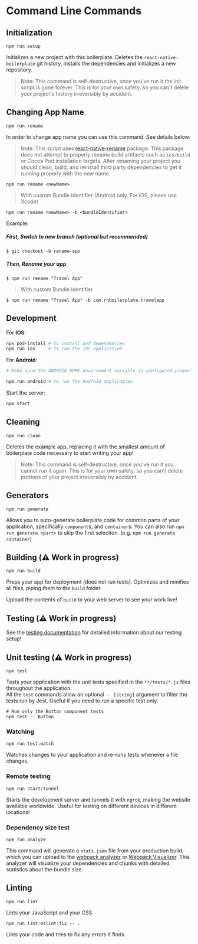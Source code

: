 # Command Line Commands

## Initialization

```Shell
npm run setup
```

Initializes a new project with this boilerplate. Deletes the `react-native-boilerplate`
git history, installs the dependencies and initializes a new repository.

> Note: This command is self-destructive, once you've run it the init script is
> gone forever. This is for your own safety, so you can't delete your project's
> history irreversibly by accident.

## Changing App Name

```command
npm run rename
```
In order to change app name you can use this command. See details below:

> Note: This script uses [react-native-rename](https://github.com/junedomingo/react-native-rename) package. This package does not attempt to properly rename build artifacts such as `ios/build` or Cocoa Pod installation targets. After renaming your project you should clean, build, and reinstall third party dependencies to get it running properly with the new name.

```command
npm run rename <newName>
```

> With custom Bundle Identifier (Android only. For iOS, please use Xcode)
```
npm run rename <newName> -b <bundleIdentifier>
```

Example:

##### First, Switch to new branch (optional but recommended)
```
$ git checkout -b rename-app
```
##### Then, Rename your app
```
$ npm run rename "Travel App"
```
> With custom Bundle Identifier
```
$ npm run rename "Travel App" -b com.rnboilerplate.travelapp
```

## Development

For <b>IOS</b>:
```sh
npx pod-install # to install pod dependencies
npm run ios     # to run the iOS application
```   

For <b>Android</b>:
```sh
# Make sure the ANDROID_HOME environment variable is configured properly

npm run android # to run the Android application
```

Start the server:
```sh
npm start
```

## Cleaning

```Shell
npm run clean
```

Deletes the example app, replacing it with the smallest amount of boilerplate
code necessary to start writing your app!

> Note: This command is self-destructive, once you've run it you cannot run it
> again. This is for your own safety, so you can't delete portions of your project
> irreversibly by accident.

## Generators

```Shell
npm run generate
```

Allows you to auto-generate boilerplate code for common parts of your
application, specifically `component`s, and `container`s. You can
also run `npm run generate <part>` to skip the first selection. (e.g. `npm run generate container`)

## Building (:warning: Work in progress)

```Shell
npm run build
```

Preps your app for deployment (does not run tests). Optimizes and minifies all files, piping them to the `build` folder.

Upload the contents of `build` to your web server to
see your work live!

## Testing (:warning: Work in progress)

See the [testing documentation](../testing/README.md) for detailed information
about our testing setup!

## Unit testing (:warning: Work in progress)

```Shell
npm test
```

Tests your application with the unit tests specified in the `**/tests/*.js` files
throughout the application.  
All the `test` commands allow an optional `-- [string]` argument to filter
the tests run by Jest. Useful if you need to run a specific test only.

```Shell
# Run only the Button component tests
npm test -- Button
```

### Watching

```Shell
npm run test:watch
```

Watches changes to your application and re-runs tests whenever a file changes.

### Remote testing

```Shell
npm run start:tunnel
```

Starts the development server and tunnels it with `ngrok`, making the website
available worldwide. Useful for testing on different devices in different locations!

### Dependency size test

```Shell
npm run analyze
```

This command will generate a `stats.json` file from your production build, which
you can upload to the [webpack analyzer](https://webpack.github.io/analyse/) or [Webpack Visualizer](https://chrisbateman.github.io/webpack-visualizer/). This
analyzer will visualize your dependencies and chunks with detailed statistics
about the bundle size.

## Linting

```Shell
npm run lint
```

Lints your JavaScript and your CSS.

```Shell
npm run lint:eslint:fix -- .
```

Lints your code and tries to fix any errors it finds.
